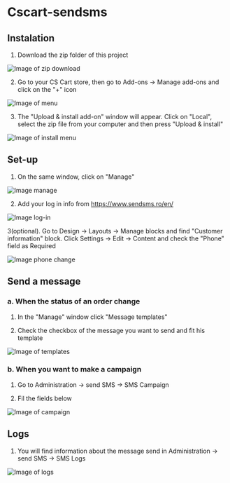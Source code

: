 # Cscart-sendsms
## Instalation
1. Download the zip folder of this project

![Image of zip download](https://github.com/sendSMS-RO/sendsms-cscart-1.0.0/blob/master/images/Download%20zip.PNG)

2. Go to your CS Cart store, then go to Add-ons -> Manage add-ons and click on the "+" icon

![Image of menu](https://github.com/sendSMS-RO/sendsms-cscart-1.0.0/blob/master/images/menu.png)

3. The "Upload & install add-on" window will appear. Click on "Local", select the zip file from your computer and then press "Upload & install"

![Image of install menu](https://github.com/sendSMS-RO/sendsms-cscart-1.0.0/blob/master/images/upload.png)

## Set-up

1. On the same window, click on "Manage"

![Image manage](https://github.com/sendSMS-RO/sendsms-cscart-1.0.0/blob/master/images/manage.png)

2. Add your log in info from https://www.sendsms.ro/en/

![Image log-in](https://github.com/sendSMS-RO/sendsms-cscart-1.0.0/blob/master/images/log%20in.png)

3(optional). Go to Design -> Layouts ->  Manage blocks and find "Customer information" block. Click Settings -> Edit -> Content and check the "Phone" field as Required

![Image phone change](https://github.com/sendSMS-RO/sendsms-cscart-1.0.0/blob/master/images/phone.png)

## Send a message 

### a. When the status of an order change

1. In the "Manage" window click "Message templates"

2. Check the checkbox of the message you want to send and fit his template

![Image of templates](https://github.com/sendSMS-RO/sendsms-cscart-1.0.0/blob/master/images/templates.png)

### b. When you want to make a campaign

1. Go to Administration -> send SMS -> SMS Campaign

2. Fil the fields below

![Image of campaign](https://github.com/sendSMS-RO/sendsms-cscart-1.0.0/blob/master/images/campaign.png)

## Logs

1. You will find information about the message send in Administration -> send SMS -> SMS Logs

![Image of logs](https://github.com/sendSMS-RO/sendsms-cscart-1.0.0/blob/master/images/logs.png)
